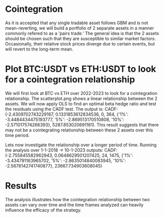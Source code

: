 # Cointegration
As it is accepted that any single tradable asset follows GBM and is not mean-reverting, we will build a portfolio of 2 separate assets in a manner commonly refered to as a 'pairs trade.' The general idea is that the 2 assets should be chosen such that they are susceptible to similar market factors. Occasionally, their relative stock prices diverge due to certain events, but will revert to the long-term mean.

# Plot BTC:USDT vs ETH:USDT to look for a cointegration relationship
We will first look at BTC vs ETH over 2022-2023 to look for a cointegration relationship.
The scatterplot.png shows a linear relationship between the 2 assets. We will now apply OLS to find an optimal beta hedge ratio and test the residuals using the CADF test. The output is:
CADF:(-2.4309702743229167, 0.1331853612834536, 0, 364, {'1%': -3.4484434475193777, '5%': -2.869513170510808, '10%': -2.571017574266393}, 5287.853020691161).
This result suggests that there may not be a cointegrating relationship between these 2 assets over this time period. 

Lets now investigate the relationship over a longer period of time. 
Running the analysis over 1-1-2018 -> 10-1-2023 outputs:
CADF:(-2.755845582962943, 0.0648629501207425, 24, 1475, {'1%': -3.434791163965702, '5%': -2.8635014840083945, '10%': -2.5678142741740877}, 23667.734903608045)

# Results
The analysis illustrates how the cointegration relationship between two assets can vary over time and the time frames analyzed can heavily influence the efficacy of the strategy. 